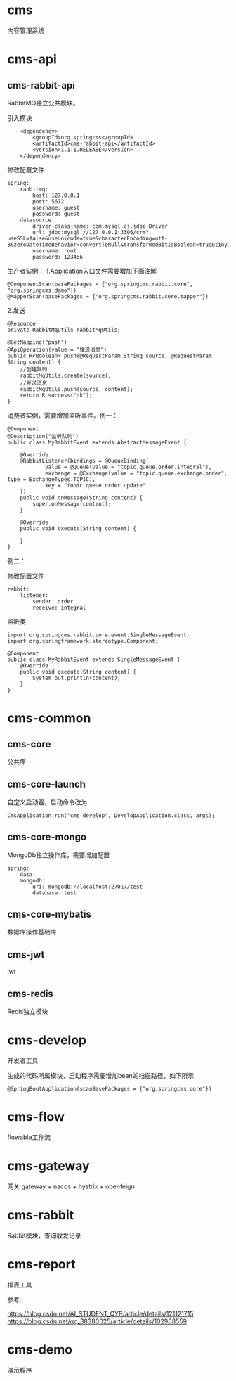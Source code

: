 # cms
内容管理系统

# cms-api
## cms-rabbit-api
RabbitMQ独立公共模块。

引入模块

        <dependency>
            <groupId>org.springcms</groupId>
            <artifactId>cms-rabbit-api</artifactId>
            <version>1.1.1.RELEASE</version>
        </dependency>

修改配置文件

    spring:
        rabbitmq:
            host: 127.0.0.1
            port: 5672
            username: guest
            password: guest
        datasource:
            driver-class-name: com.mysql.cj.jdbc.Driver
            url: jdbc:mysql://127.0.0.1:3306/crm?useSSL=false&useUnicode=true&characterEncoding=utf-8&zeroDateTimeBehavior=convertToNull&transformedBitIsBoolean=true&tinyInt1isBit=false&allowMultiQueries=true&serverTimezone=Asia/Shanghai&allowPublicKeyRetrieval=true
            username: root
            password: 123456

生产者实例：
1.Application入口文件需要增加下面注解

    @ComponentScan(basePackages = {"org.springcms.rabbit.core", "org.springcms.demo"})
    @MapperScan(basePackages = {"org.springcms.rabbit.core.mapper"})

2.发送

    @Resource
    private RabbitMqUtils rabbitMqUtils;

    @GetMapping("push")
    @ApiOperation(value = "推送消息")
    public R<Boolean> push(@RequestParam String source, @RequestParam String content) {
        //创建队列
        rabbitMqUtils.create(source);
        //发送消息
        rabbitMqUtils.push(source, content);
        return R.success("ok");
    }

消费者实例，需要增加监听事件。例一：

    @Component
    @Description("监听队列")
    public class MyRabbitEvent extends AbstractMessageEvent {
    
        @Override
        @RabbitListener(bindings = @QueueBinding(
                value = @Queue(value = "topic.queue.order.integral"),
                exchange = @Exchange(value = "topic.queue.exchange.order", type = ExchangeTypes.TOPIC),
                key = "topic.queue.order.update"
        ))
        public void onMessage(String content) {
            super.onMessage(content);
        }
    
        @Override
        public void execute(String content) {
    
        }
    }


例二：

修改配置文件

    rabbit:
        listener:
            sender: order
            receive: integral

监听类

    import org.springcms.rabbit.core.event.SingleMessageEvent;
    import org.springframework.stereotype.Component;
    
    @Component
    public class MyRabbitEvent extends SingleMessageEvent {
        @Override
        public void execute(String content) {
            System.out.println(content);
        }
    }


# cms-common
## cms-core
公共库

## cms-core-launch
自定义启动器，启动命令改为

    CmsApplication.run("cms-develop", DevelopApplication.class, args);

## cms-core-mongo
MongoDb独立操作库，需要增加配置

    spring:
        data:
        mongodb:
            uri: mongodb://localhost:27017/test
            database: test

## cms-core-mybatis
数据库操作基础库

## cms-jwt
jwt

## cms-redis
Redis独立模块

# cms-develop
开发者工具

生成的代码所属模块，启动程序需要增加bean的扫描路径，如下所示

    @SpringBootApplication(scanBasePackages = {"org.springcms.core"})

# cms-flow
flowable工作流

# cms-gateway
网关
gateway + nacos + hystrix + openfeign

# cms-rabbit
Rabbit模块，查询收发记录

# cms-report
报表工具


参考: 

https://blog.csdn.net/AI_STUDENT_QYB/article/details/121121715
https://blog.csdn.net/qq_38380025/article/details/102968559


# cms-demo
演示程序